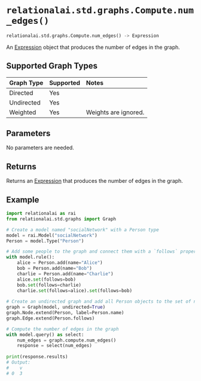 # `relationalai.std.graphs.Compute.num_edges()`

```python
relationalai.std.graphs.Compute.num_edges() -> Expression
```

An [Expression](docs/api_reference/python/Expression.md) object that produces the number of edges in the graph.

## Supported Graph Types

| Graph Type | Supported | Notes |
| :--- | :--- | :------ |
| Directed | Yes |   |
| Undirected | Yes |   |
| Weighted | Yes | Weights are ignored. |


## Parameters

No parameters are needed.

## Returns

Returns an [Expression](docs/api_reference/python/Expression.md) that produces the number of edges in the graph.

## Example

```python
import relationalai as rai
from relationalai.std.graphs import Graph

# Create a model named "socialNetwork" with a Person type
model = rai.Model("socialNetwork")
Person = model.Type("Person")

# Add some people to the graph and connect them with a `follows` property
with model.rule():
    alice = Person.add(name="Alice")
    bob = Person.add(name="Bob")
    charlie = Person.add(name="Charlie")
    alice.set(follows=bob)
    bob.set(follows=charlie)
    charlie.set(follows=alice).set(follows=bob)
    
# Create an undirected graph and add all Person objects to the set of nodes
graph = Graph(model, undirected=True)
graph.Node.extend(Person, label=Person.name)
graph.Edge.extend(Person.follows)

# Compute the number of edges in the graph
with model.query() as select:
    num_edges = graph.compute.num_edges()
    response = select(num_edges)
    
print(response.results)
# Output:
#    v
# 0  3
```